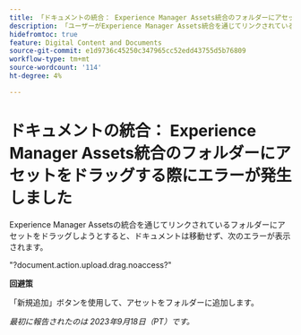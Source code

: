 ```yaml
---
title: 「ドキュメントの統合： Experience Manager Assets統合のフォルダーにアセットをドラッグする際にエラーが発生しました」
description: 「ユーザーがExperience Manager Assets統合を通じてリンクされているフォルダーにアセットをドラッグしようとすると、ドキュメントは移動せず、次のエラーが表示されます。」
hidefromtoc: true
feature: Digital Content and Documents
source-git-commit: e1d9736c45250c347965cc52edd43755d5b76809
workflow-type: tm+mt
source-wordcount: '114'
ht-degree: 4%

---
```



# ドキュメントの統合： Experience Manager Assets統合のフォルダーにアセットをドラッグする際にエラーが発生しました

Experience Manager Assetsの統合を通じてリンクされているフォルダーにアセットをドラッグしようとすると、ドキュメントは移動せず、次のエラーが表示されます。

&quot;?document.action.upload.drag.noaccess?&quot;

**回避策**

「新規追加」ボタンを使用して、アセットをフォルダーに追加します。

_最初に報告されたのは 2023年9月18日（PT）です。_
